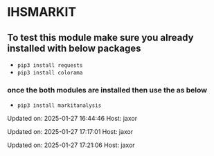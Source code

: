 # IHSMARKIT
## To test this module make sure you already installed with below packages
- ```pip3 install requests```
- ```pip3 install colorama```

### once the both modules are installed then use the as below
- ```pip3 install markitanalysis```


Updated on: 2025-01-27 16:44:46
Host: jaxor

Updated on: 2025-01-27 17:17:01
Host: jaxor

Updated on: 2025-01-27 17:21:06
Host: jaxor